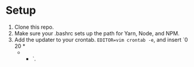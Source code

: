 # Setup

1. Clone this repo.
2. Make sure your .bashrc sets up the path for Yarn, Node, and NPM.
3. Add the updater to your crontab. `EDITOR=vim crontab -e`, and insert `0 20 *
   * * <full path to run.sh>`.

